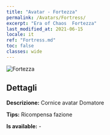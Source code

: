 ```yaml
---
title: "Avatar - Fortezza"
permalink: /Avatars/Fortress/
excerpt: "Era of Chaos  Fortezza"
last_modified_at: 2021-06-15
locale: it
ref: "Fortress.md"
toc: false
classes: wide
---
```

 ![Fortezza](/images/a/avatarFrame_46.png)

## Dettagli

 **Descrizione:** Cornice avatar Domatore 

 **Tips:** Ricompensa fazione 

 **Is available:**  - 

